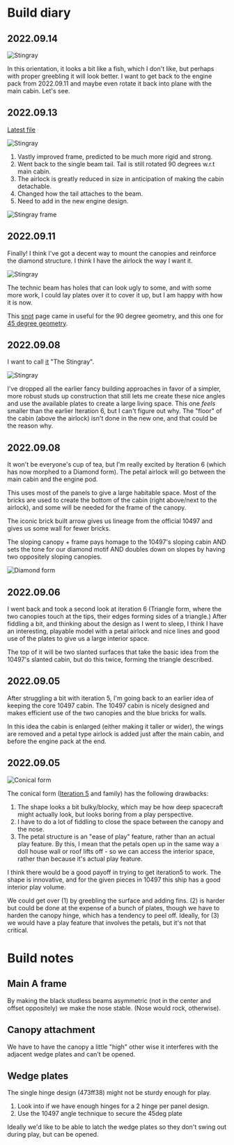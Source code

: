 # Build diary

## 2022.09.14

![Stingray](iteration6-2022.09.14.jpg)

In this orientation, it looks a bit like a fish, which I don't like, but perhaps
with proper greebling it will look better. I want to get back to the engine pack
from 2022.09.11 and maybe even rotate it back into plane with the main cabin.
Let's see.


## 2022.09.13

[Latest file](iteration6.2.better-frame.io)

![Stingray](iteration6-2022.09.13.jpg)

1. Vastly improved frame, predicted to be much more rigid and strong.
1. Went back to the single beam tail. Tail is still rotated 90 degrees w.r.t
   main cabin.
1. The airlock is greatly reduced in size in anticipation of making the cabin
   detachable. 
1. Changed how the tail attaches to the beam.
1. Need to add in the new engine design.

![Stingray frame](iteration6-2022.09.13-frame-design.jpg)


## 2022.09.11

Finally! I think I've got a decent way to mount the canopies and reinforce the
diamond structure. I think I have the airlock the way I want it. 

![Stingray](iteration6-2022.09.11.jpg)

The technic beam has holes that can look ugly to some, and with some more work,
I could lay plates over it to cover it up, but I am happy with how it is now.

This [snot] page came in useful for the 90 degree geometry, and this one for [45
degree geometry][fortyfive].

[snot]: https://bricknerd.com/home/snot-basics-geometry-techniques-and-pitfalls-3-18-2021
[fortyfive]: https://bricks.stackexchange.com/questions/2997/what-techniques-can-be-used-for-laying-plates-at-45-angle


## 2022.09.08

I want to call [it](iteration6.1.io) "The Stingray".

![Stingray](iteration6-2022.09.09.jpg)

I've dropped all the earlier fancy building approaches in favor of a simpler,
more robust studs up construction that still lets me create these nice angles
and use the available plates to create a large living space. This one _feels_
smaller than the earlier Iteration 6, but I can't figure out why. The "floor" of
the cabin (above the airlock) isn't done in the new one, and that could be the
reason why.


## 2022.09.08

It won't be everyone's cup of tea, but I'm really excited by Iteration 6
(which has now morphed to a Diamond form). The petal airlock will go between the
main cabin and the engine pod. 

This uses most of the panels to give a large habitable space. Most of the bricks
are used to create the bottom of the cabin (right above/next to the airlock),
and some will be needed for the frame of the canopy.

The iconic brick built arrow gives us lineage from the official 10497 and gives
us some wall for fewer bricks.

The sloping canopy + frame pays homage to the 10497's sloping cabin AND sets the
tone for our diamond motif AND doubles down on slopes by having two oppositely
sloping canopies.

![Diamond form](iteration6-2022.09.08.jpg)


## 2022.09.06

I went back and took a second look at iteration 6 (Triangle form, where the two
canopies touch at the tips, their edges forming sides of a triangle.) After
fiddling a bit, and thinking about the design as I went to sleep, I think I have
an interesting, playable model with a petal airlock and nice lines and good use
of the plates to give us a large interior space.

The top of it will be two slanted surfaces that take the basic idea from the
10497's slanted cabin, but do this twice, forming the triangle described.


## 2022.09.05

After struggling a bit with iteration 5, I'm going back to an earlier idea of
keeping the core 10497 cabin. The 10497 cabin is nicely designed and makes
efficient use of the two canopies and the blue bricks for walls. 

In this idea the cabin is enlarged (either making it taller or wider), the wings
are removed and a petal type airlock is added just after the main cabin, and
before the engine pack at the end.

## 2022.09.05

![Conical form](iteration5-2022.09.05.jpg)

The conical form ([Iteration 5](iteration5.io) and family) has the following drawbacks:

1. The shape looks a bit bulky/blocky, which may be how deep spacecraft might
   actually look, but looks boring from a play perspective. 
2. I have to do a lot of fiddling to close the space between the canopy and the
   nose.
3. The petal structure is an "ease of play" feature, rather than an actual play
   feature. By this, I mean that the petals open up in the same way a doll house
   wall or roof lifts off - so we can access the interior space, rather than
   because it's actual play feature.

I think there would be a good payoff in trying to get iteration5 to work. The
shape is innovative, and for the given pieces in 10497 this ship has a good
interior play volume.

We could get over (1) by greebling the surface and adding fins. (2) is harder
but could be done at the expense of a bunch of plates, though we have to harden
the canopy hinge, which has a tendency to peel off. Ideally, for (3) we would
have a play feature that involves the petals, but it's not that critical.


# Build notes

## Main A frame
By making the black studless beams asymmetric
(not in the center and offset oppositely) we
make the nose stable. (Nose would rock, otherwise).

## Canopy attachment
We have to have the canopy a little "high" other wise it
interferes with the adjacent wedge plates and can't be opened.

## Wedge plates 
The single hinge design (473ff38) might not be sturdy enough
for play. 
1. Look into if we have enough hinges for a 2 hinge
per panel design.
2. Use the 10497 angle technique to secure the 45deg plate

Ideally we'd like to be able to latch the wedge plates so 
they don't swing out during play, but can be opened.
